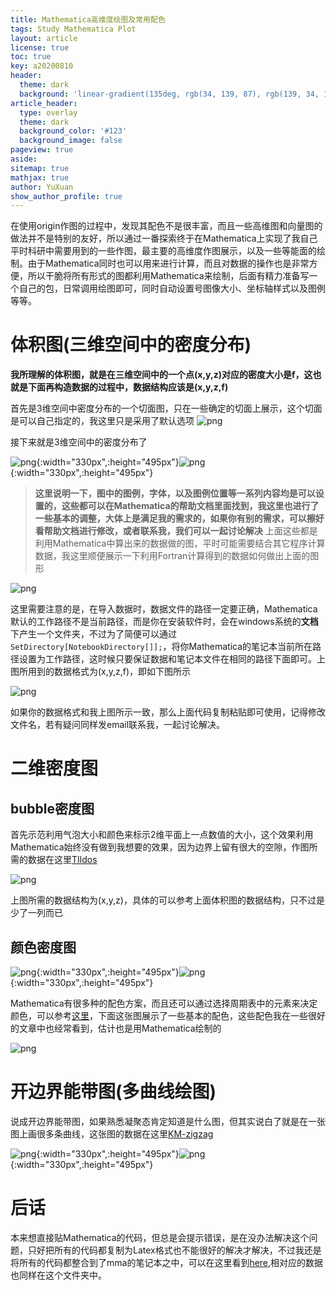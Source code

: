 ```yaml
---
title: Mathematica高维度绘图及常用配色
tags: Study Mathematica Plot
layout: article
license: true
toc: true
key: a20200810
header:
  theme: dark
  background: 'linear-gradient(135deg, rgb(34, 139, 87), rgb(139, 34, 139))'
article_header:
  type: overlay
  theme: dark
  background_color: '#123'
  background_image: false
pageview: true
aside:
sitemap: true
mathjax: true
author: YuXuan
show_author_profile: true
---
```

在使用origin作图的过程中，发现其配色不是很丰富，而且一些高维图和向量图的做法并不是特别的友好，所以通过一番探索终于在Mathematica上实现了我自己平时科研中需要用到的一些作图，最主要的高维度作图展示，以及一些等能面的绘制。由于Mathematica同时也可以用来进行计算，而且对数据的操作也是非常方便，所以干脆将所有形式的图都利用Mathematica来绘制，后面有精力准备写一个自己的包，日常调用绘图即可，同时自动设置号图像大小、坐标轴样式以及图例等等。
<!--more-->

# 体积图(三维空间中的密度分布)
**我所理解的体积图，就是在三维空间中的一个点(x,y,z)对应的密度大小是f，这也就是下面再构造数据的过程中，数据结构应该是(x,y,z,f)**

首先是3维空间中密度分布的一个切面图，只在一些确定的切面上展示，这个切面是可以自己指定的，我这里只是采用了默认选项
![png](/assets/images/Mma/3d-1.png)

接下来就是3维空间中的密度分布了

![png](/assets/images/Mma/3d-2.png){:width="330px",:height="495px"}![png](/assets/images/Mma/3d-3.png){:width="330px",:height="495px"}

> **这里说明一下，图中的图例，字体，以及图例位置等一系列内容均是可以设置的，这些都可以在Mathematica的帮助文档里面找到，我这里也进行了一些基本的调整，大体上是满足我的需求的，如果你有别的需求，可以擦好看帮助文档进行修改，或者联系我，我们可以一起讨论解决**
上面这些都是利用Mathematica中算出来的数据做的图，平时可能需要结合其它程序计算数据，我这里顺便展示一下利用Fortran计算得到的数据如何做出上面的图形

![png](/assets/images/Mma/3d-4.png)

这里需要注意的是，在导入数据时，数据文件的路径一定要正确，Mathematica默认的工作路径不是当前路径，而是你在安装软件时，会在windows系统的**文档**下产生一个文件夹，不过为了简便可以通过`SetDirectory[NotebookDirectory[]];`，将你Mathematica的笔记本当前所在路径设置为工作路径，这时候只要保证数据和笔记本文件在相同的路径下面即可。上图所用到的数据格式为(x,y,z,f)，即如下图所示

![png](/assets/images/Mma/3d-5.png)

如果你的数据格式和我上图所示一致，那么上面代码复制粘贴即可使用，记得修改文件名，若有疑问同样发email联系我，一起讨论解决。
# 二维密度图
## bubble密度图
首先示范利用气泡大小和颜色来标示2维平面上一点数值的大小，这个效果利用Mathematica始终没有做到我想要的效果，因为边界上留有很大的空隙，作图所需的数据在这里[TIldos](https://github.com/yxli8023/yxli8023.github.io/tree/master/assets/data)

![png](/assets/images/Mma/2d-1.png)

上图所需的数据结构为(x,y,z)，具体的可以参考上面体积图的数据结构，只不过是少了一列而已
## 颜色密度图
![png](/assets/images/Mma/2d-2.png){:width="330px",:height="495px"}![png](/assets/images/Mma/2d-3.png){:width="330px",:height="495px"}


Mathematica有很多种的配色方案，而且还可以通过选择周期表中的元素来决定颜色，可以参考[这里](https://reference.wolfram.com/language/ref/ColorData.html)，下面这张图展示了一些基本的配色，这些配色我在一些很好的文章中也经常看到，估计也是用Mathematica绘制的

![png](/assets/images/Mma/2d-4.png)

# 开边界能带图(多曲线绘图)
说成开边界能带图，如果熟悉凝聚态肯定知道是什么图，但其实说白了就是在一张图上画很多条曲线，这张图的数据在这里[KM-zigzag](https://github.com/yxli8023/yxli8023.github.io/tree/master/assets/data)

![png](/assets/images/Mma/2d-5.png){:width="330px",:height="495px"}![png](/assets/images/Mma/2d-6.png){:width="330px",:height="495px"}

# 后话

本来想直接贴Mathematica的代码，但总是会提示错误，是在没办法解决这个问题，只好把所有的代码都复制为Latex格式也不能很好的解决才解决，不过我还是将所有的代码都整合到了mma的笔记本之中，可以在这里看到[here](https://github.com/yxli8023/yxli8023.github.io/tree/master/assets/data),相对应的数据也同样在这个文件夹中。